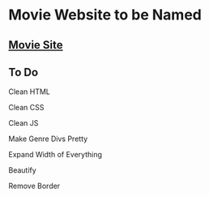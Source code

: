 # Movie Website to be Named
## [Movie Site](https://g-linski.github.io/movie-site/)


## To Do
Clean HTML

Clean CSS

Clean JS

Make Genre Divs Pretty

Expand Width of Everything

Beautify

Remove Border


